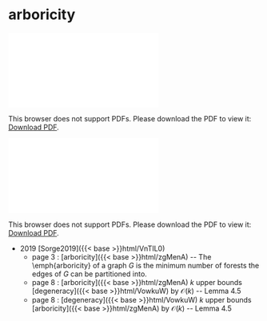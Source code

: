 # arboricity




<object data="../local_zgMenA.pdf" type="application/pdf" width="100%" height="480px"><embed src="../local_zgMenA.pdf"><p>This browser does not support PDFs. Please download the PDF to view it: <a href="../local_zgMenA.pdf">Download PDF</a>.</p></embed></object>


<object data="../inclusions_zgMenA.pdf" type="application/pdf" width="100%" height="480px"><embed src="../inclusions_zgMenA.pdf"><p>This browser does not support PDFs. Please download the PDF to view it: <a href="../inclusions_zgMenA.pdf">Download PDF</a>.</p></embed></object>

* 2019 [Sorge2019]({{< base >}}html/VnTIL0)
    * page 3 : [arboricity]({{< base >}}html/zgMenA) -- The \emph{arboricity} of a graph $G$ is the minimum number of forests the edges of $G$ can be partitioned into.
    * page 8 : [arboricity]({{< base >}}html/zgMenA) $k$ upper bounds [degeneracy]({{< base >}}html/VowkuW) by $\mathcal O(k)$ -- Lemma 4.5
    * page 8 : [degeneracy]({{< base >}}html/VowkuW) $k$ upper bounds [arboricity]({{< base >}}html/zgMenA) by $\mathcal O(k)$ -- Lemma 4.5